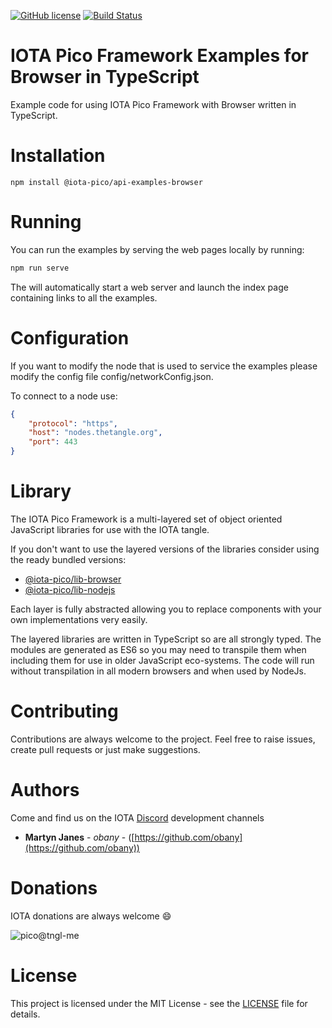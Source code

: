 [![GitHub license](https://img.shields.io/badge/license-MIT-blue.svg)](https://raw.githubusercontent.com/iota-pico/api-examples-browser/master/LICENSE) [![Build Status](https://travis-ci.org/iota-pico/api-examples-browser.svg?branch=master)](https://travis-ci.org/iota-pico/api-examples-browser) 

# IOTA Pico Framework Examples for Browser in TypeScript

Example code for using IOTA Pico Framework with Browser written in TypeScript.

# Installation

```shell
npm install @iota-pico/api-examples-browser
```

# Running

You can run the examples by serving the web pages locally by running:

```js
npm run serve
```

The will automatically start a web server and launch the index page containing links to all the examples.

# Configuration

If you want to modify the node that is used to service the examples please modify the config file config/networkConfig.json.

To connect to a node use:

```json
{
    "protocol": "https",
    "host": "nodes.thetangle.org",
    "port": 443
}
```

# Library

The IOTA Pico Framework is a multi-layered set of object oriented JavaScript libraries for use with the IOTA tangle.

If you don't want to use the layered versions of the libraries consider using the  ready bundled versions:

* [@iota-pico/lib-browser](https://github.com/iota-pico/lib-browser)
* [@iota-pico/lib-nodejs](https://github.com/iota-pico/lib-nodejs)

Each layer is fully abstracted allowing you to replace components with your own implementations very easily.

The layered libraries are written in TypeScript so are all strongly typed. The modules are generated as ES6 so you may need to transpile them when including them for use in older JavaScript eco-systems. The code will run without transpilation in all modern browsers and when used by NodeJs.

# Contributing

Contributions are always welcome to the project. Feel free to raise issues, create pull requests or just make suggestions.

# Authors

Come and find us on the IOTA [Discord](https://discord.gg/JJysqe9) development channels

* **Martyn Janes** - *obany* - ([https://github.com/obany](https://github.com/obany))

# Donations

IOTA donations are always welcome :smile:

![pico@tngl-me](https://cdn.tngl.me/tngl-me/pico/qr.svg)

# License

This project is licensed under the MIT License - see the [LICENSE](https://github.com/iota-pico/api-examples-browser/blob/master/LICENSE) file for details.
